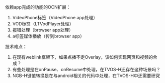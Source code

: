 ### 

依赖app完成的功能的OCN扩展：

1. VideoPhone标签（VideoPhone app处理）
2. VOD标签（LTVodPlayer处理）
3. 报错处理（browser app处理）
4. a标签媒体播放（传到browser app）

技术难点：

1. 在现有weblink框架下，如果点播不走Overlay，该如何实现网页和视频的合成？
2. 有些处理是在onPause、onResume中处理，在TVOS-H还存在这种场景吗？
3. NGB-H键值转换是在与android相关的代码中处理，在TVOS-H中还需要研究